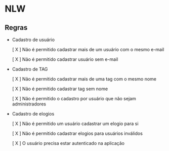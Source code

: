 # NLW 

## Regras

- Cadastro de usuário

    [ X ] Não é permitido cadastrar mais de um usuário com o mesmo e-mail
    
    [ X ] Não é permitido cadastrar usuário sem e-mail

- Cadastro de TAG

    [ X ] Não é permitido cadastrar mais de uma tag com o mesmo nome

    [ X ] Não é permitido cadastrar tag sem nome

    [ X ] Não é permitido o cadastro por usuário que não sejam administradores

- Cadastro de elogios

    [ X ] Não é permitido um usuário cadastrar um elogio para si

    [ X ] Não é permitido cadastrar elogios para usuários inválidos

    [ X ] O usuário precisa estar autenticado na aplicação